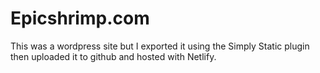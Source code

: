 # Epicshrimp.com

This was a wordpress site but I exported it using the Simply Static plugin then uploaded it to github and hosted with Netlify.
